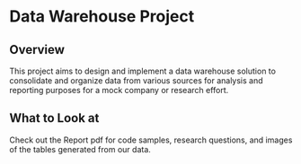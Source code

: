 # Data Warehouse Project

## Overview
This project aims to design and implement a data warehouse solution to consolidate and organize data from various sources for analysis and reporting purposes for a mock company or research effort.

## What to Look at
Check out the Report pdf for code samples, research questions, and images of the tables generated from our data.

